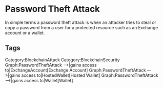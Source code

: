 # Password Theft Attack

In simple terms a password theft attack is when an attacker tries to steal or copy a password from a user for a protected resource such as an Exchange account or a wallet.

## Tags

Category:BlockchainAttack
Category:BlockchainSecurity
Graph:PasswordTheftAttack -->|gains access to|ExchangeAccount[Exchange Account]
Graph:PasswordTheftAttack -->|gains access to|HostedWallet[Hosted Wallet]
Graph:PasswordTheftAttack -->|gains access to|Wallet[Wallet]
